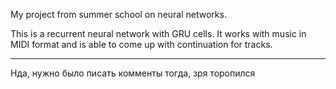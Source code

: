 My project from summer school on neural networks.

This is a recurrent neural network with GRU cells. It works with music in MIDI format and is able to come up with continuation for tracks.
____________________________________________________
Нда, нужно было писать комменты тогда, зря торопился
